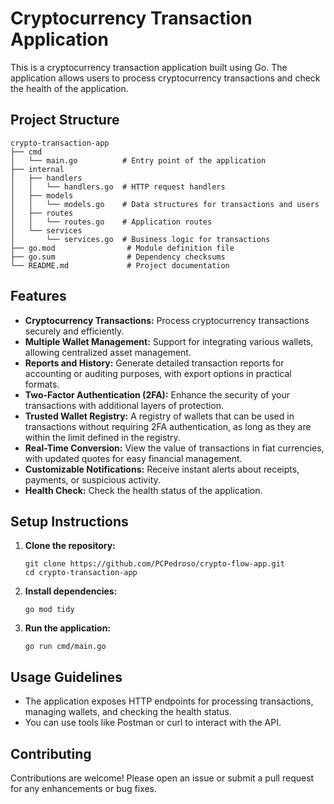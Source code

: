 # Cryptocurrency Transaction Application

This is a cryptocurrency transaction application built using Go. The application allows users to process cryptocurrency transactions and check the health of the application.

## Project Structure
```
crypto-transaction-app
├── cmd
│   └── main.go          # Entry point of the application
├── internal
│   ├── handlers
│   │   └── handlers.go  # HTTP request handlers
│   ├── models
│   │   └── models.go    # Data structures for transactions and users
│   ├── routes
│   │   └── routes.go    # Application routes
│   └── services
│       └── services.go  # Business logic for transactions
├── go.mod                # Module definition file
├── go.sum                # Dependency checksums
└── README.md             # Project documentation
```

## Features

*   **Cryptocurrency Transactions:** Process cryptocurrency transactions securely and efficiently.
*   **Multiple Wallet Management:** Support for integrating various wallets, allowing centralized asset management.
*   **Reports and History:** Generate detailed transaction reports for accounting or auditing purposes, with export options in practical formats.
*   **Two-Factor Authentication (2FA):** Enhance the security of your transactions with additional layers of protection.
*   **Trusted Wallet Registry:** A registry of wallets that can be used in transactions without requiring 2FA authentication, as long as they are within the limit defined in the registry.
*   **Real-Time Conversion:** View the value of transactions in fiat currencies, with updated quotes for easy financial management.
*   **Customizable Notifications:** Receive instant alerts about receipts, payments, or suspicious activity.
*   **Health Check:** Check the health status of the application.

## Setup Instructions

1.  **Clone the repository:**
    ```
    git clone https://github.com/PCPedroso/crypto-flow-app.git
    cd crypto-transaction-app
    ```

2.  **Install dependencies:**
    ```
    go mod tidy
    ```

3.  **Run the application:**
    ```
    go run cmd/main.go
    ```

## Usage Guidelines

*   The application exposes HTTP endpoints for processing transactions, managing wallets, and checking the health status.
*   You can use tools like Postman or curl to interact with the API.

## Contributing

Contributions are welcome! Please open an issue or submit a pull request for any enhancements or bug fixes.